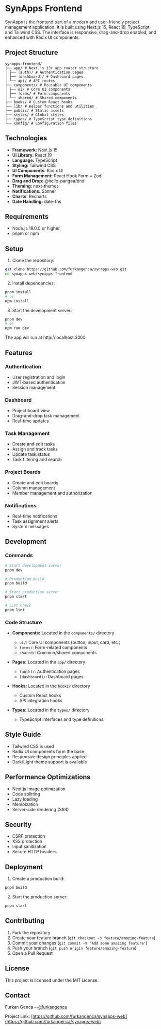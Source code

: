 # SynApps Frontend

SynApps is the frontend part of a modern and user-friendly project management application. It is built using Next.js 15, React 19, TypeScript, and Tailwind CSS. The interface is responsive, drag-and-drop enabled, and enhanced with Radix UI components.

## Project Structure

```
synapps-frontend/
├── app/ # Next.js 13+ app router structure
│ ├── (auth)/ # Authentication pages
│ ├── (dashboard)/ # Dashboard pages
│ └── api/ # API routes
├── components/ # Reusable UI components
│ ├── ui/ # Core UI components
│ ├── forms/ # Form components
│ └── shared/ # Shared components
├── hooks/ # Custom React hooks
├── lib/ # Helper functions and utilities
├── public/ # Static assets
├── styles/ # Global styles
├── types/ # TypeScript type definitions
└── config/ # Configuration files
```

## Technologies

- **Framework:** Next.js 15  
- **UI Library:** React 19  
- **Language:** TypeScript  
- **Styling:** Tailwind CSS  
- **UI Components:** Radix UI  
- **Form Management:** React Hook Form + Zod  
- **Drag and Drop:** @hello-pangea/dnd  
- **Theming:** next-themes  
- **Notifications:** Sonner  
- **Charts:** Recharts  
- **Date Handling:** date-fns

## Requirements

- Node.js 18.0.0 or higher  
- pnpm or npm

## Setup

1. Clone the repository:
```bash
git clone https://github.com/furkangenca/synapps-web.git
cd synapps-web/synapps-frontend
```

2. Install dependencies:
```bash
pnpm install
# or
npm install
```

3. Start the development server:
```bash
pnpm dev
# or
npm run dev
```

The app will run at http://localhost:3000

## Features

### Authentication
- User registration and login  
- JWT-based authentication  
- Session management

### Dashboard
- Project board view  
- Drag-and-drop task management  
- Real-time updates

### Task Management
- Create and edit tasks  
- Assign and track tasks  
- Update task status  
- Task filtering and search

### Project Boards
- Create and edit boards  
- Column management  
- Member management and authorization

### Notifications
- Real-time notifications  
- Task assignment alerts  
- System messages

## Development

### Commands

```bash
# Start development server
pnpm dev

# Production build
pnpm build

# Start production server
pnpm start

# Lint check
pnpm lint
```

### Code Structure

- **Components:** Located in the `components/` directory  
  - `ui/`: Core UI components (button, input, card, etc.)  
  - `forms/`: Form-related components  
  - `shared/`: Common/shared components

- **Pages:** Located in the `app/` directory  
  - `(auth)/`: Authentication pages  
  - `(dashboard)/`: Dashboard pages

- **Hooks:** Located in the `hooks/` directory  
  - Custom React hooks  
  - API integration hooks

- **Types:** Located in the `types/` directory  
  - TypeScript interfaces and type definitions

## Style Guide

- Tailwind CSS is used  
- Radix UI components form the base  
- Responsive design principles applied  
- Dark/Light theme support is available

## Performance Optimizations

- Next.js Image optimization  
- Code splitting  
- Lazy loading  
- Memoization  
- Server-side rendering (SSR)

## Security

- CSRF protection  
- XSS protection  
- Input sanitization  
- Secure HTTP headers

## Deployment

1. Create a production build:
```bash
pnpm build
```

2. Start the production server:
```bash
pnpm start
```

## Contributing

1. Fork the repository  
2. Create your feature branch (`git checkout -b feature/amazing-feature`)  
3. Commit your changes (`git commit -m 'Add some amazing feature'`)  
4. Push your branch (`git push origin feature/amazing-feature`)  
5. Open a Pull Request

## License

This project is licensed under the MIT License.

## Contact

Furkan Genca - [@furkangenca](https://github.com/furkangenca)

Project Link: [https://github.com/furkangenca/synapps-web](https://github.com/furkangenca/synapps-web)
